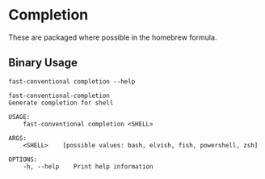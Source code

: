 # Completion

These are packaged where possible in the homebrew formula.

## Binary Usage

``` shell,script(name="help-completion",expected_exit_code=0)
fast-conventional completion --help
```

``` text,verify(script_name="help-completion",stream=stdout)
fast-conventional-completion 
Generate completion for shell

USAGE:
    fast-conventional completion <SHELL>

ARGS:
    <SHELL>    [possible values: bash, elvish, fish, powershell, zsh]

OPTIONS:
    -h, --help    Print help information
```
